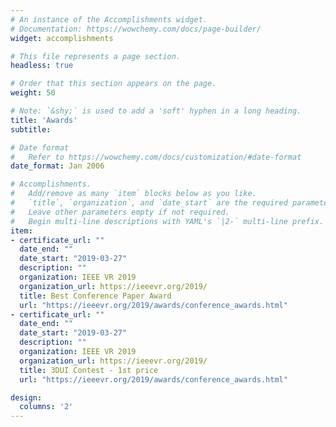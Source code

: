 ```yaml
---
# An instance of the Accomplishments widget.
# Documentation: https://wowchemy.com/docs/page-builder/
widget: accomplishments

# This file represents a page section.
headless: true

# Order that this section appears on the page.
weight: 50

# Note: `&shy;` is used to add a 'soft' hyphen in a long heading.
title: 'Awards'
subtitle:

# Date format
#   Refer to https://wowchemy.com/docs/customization/#date-format
date_format: Jan 2006

# Accomplishments.
#   Add/remove as many `item` blocks below as you like.
#   `title`, `organization`, and `date_start` are the required parameters.
#   Leave other parameters empty if not required.
#   Begin multi-line descriptions with YAML's `|2-` multi-line prefix.
item:
- certificate_url: ""
  date_end: ""
  date_start: "2019-03-27"
  description: ""
  organization: IEEE VR 2019
  organization_url: https://ieeevr.org/2019/
  title: Best Conference Paper Award
  url: "https://ieeevr.org/2019/awards/conference_awards.html"
- certificate_url: ""
  date_end: ""
  date_start: "2019-03-27"
  description: ""
  organization: IEEE VR 2019
  organization_url: https://ieeevr.org/2019/
  title: 3DUI Contest - 1st price
  url: "https://ieeevr.org/2019/awards/conference_awards.html"

design:
  columns: '2' 
---
```

